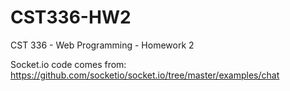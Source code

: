 # CST336-HW2
CST 336 - Web Programming - Homework 2

Socket.io code comes from: https://github.com/socketio/socket.io/tree/master/examples/chat